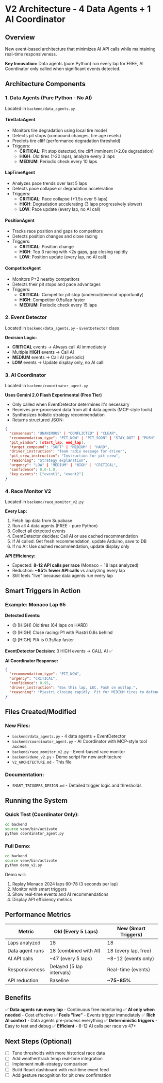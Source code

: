 # V2 Architecture - 4 Data Agents + 1 AI Coordinator

## Overview

New event-based architecture that minimizes AI API calls while maintaining real-time responsiveness.

**Key Innovation:** Data agents (pure Python) run every lap for FREE, AI Coordinator only called when significant events detected.

## Architecture Components

### 1. Data Agents (Pure Python - No AI)

Located in `backend/data_agents.py`

#### **TireDataAgent**
- Monitors tire degradation using local tire model
- Detects pit stops (compound changes, tire age resets)
- Predicts tire cliff (performance degradation threshold)
- Triggers:
  - **CRITICAL**: Pit stop detected, tire cliff imminent (>2.0s degradation)
  - **HIGH**: Old tires (>20 laps), analyze every 3 laps
  - **MEDIUM**: Periodic check every 10 laps

#### **LapTimeAgent**
- Analyzes pace trends over last 5 laps
- Detects pace collapse or degradation acceleration
- Triggers:
  - **CRITICAL**: Pace collapse (+1.5s over 5 laps)
  - **HIGH**: Degradation accelerating (3 laps progressively slower)
  - **LOW**: Pace update (every lap, no AI call)

#### **PositionAgent**
- Tracks race position and gaps to competitors
- Detects position changes and close racing
- Triggers:
  - **CRITICAL**: Position change
  - **HIGH**: Top 3 racing with <2s gaps, gap closing rapidly
  - **LOW**: Position update (every lap, no AI call)

#### **CompetitorAgent**
- Monitors P±2 nearby competitors
- Detects their pit stops and pace advantages
- Triggers:
  - **CRITICAL**: Competitor pit stop (undercut/overcut opportunity)
  - **HIGH**: Competitor 0.5s/lap faster
  - **MEDIUM**: Periodic check every 15 laps

### 2. Event Detector

Located in `backend/data_agents.py` - `EventDetector` class

**Decision Logic:**
- **CRITICAL** events → Always call AI immediately
- Multiple **HIGH** events → Call AI
- **MEDIUM** events → Call AI (periodic)
- **LOW** events → Update display only, no AI call

### 3. AI Coordinator

Located in `backend/coordinator_agent.py`

**Uses Gemini 2.0 Flash Experimental (Free Tier)**

- Only called when EventDetector determines it's necessary
- Receives pre-processed data from all 4 data agents (MCP-style tools)
- Synthesizes holistic strategy recommendation
- Returns structured JSON:

```json
{
  "consensus": "UNANIMOUS" | "CONFLICTED" | "CLEAR",
  "recommendation_type": "PIT_NOW" | "PIT_SOON" | "STAY_OUT" | "PUSH" | "CONSERVE" | "DEFEND",
  "pit_window": [start_lap, end_lap],
  "target_compound": "SOFT" | "MEDIUM" | "HARD",
  "driver_instruction": "Team radio message for driver",
  "pit_crew_instruction": "Instruction for pit crew",
  "reasoning": "Strategy explanation",
  "urgency": "LOW" | "MEDIUM" | "HIGH" | "CRITICAL",
  "confidence": 0.0-1.0,
  "key_events": ["event1", "event2"]
}
```

### 4. Race Monitor V2

Located in `backend/race_monitor_v2.py`

**Every Lap:**
1. Fetch lap data from Supabase
2. Run all 4 data agents (FREE - pure Python)
3. Collect all detected events
4. EventDetector decides: Call AI or use cached recommendation
5. If AI called: Get fresh recommendation, update Arduino, save to DB
6. If no AI: Use cached recommendation, update display only

**API Efficiency:**
- Expected: **8-12 API calls per race** (Monaco = 18 laps analyzed)
- Reduction: **~85% fewer API calls** vs analyzing every lap
- Still feels "live" because data agents run every lap

## Smart Triggers in Action

### Example: Monaco Lap 65

**Detected Events:**
- 🟡 [HIGH] Old tires (64 laps on HARD)
- 🟡 [HIGH] Close racing: P1 with Piastri 0.8s behind
- 🟡 [HIGH] PIA is 0.3s/lap faster

**EventDetector Decision:** 3 HIGH events → CALL AI ✅

**AI Coordinator Response:**
```json
{
  "recommendation_type": "PIT_NOW",
  "urgency": "CRITICAL",
  "confidence": 0.95,
  "driver_instruction": "Box this lap, LEC. Push on outlap.",
  "reasoning": "Piastri closing rapidly. Pit for MEDIUM tires to defend lead."
}
```

## Files Created/Modified

### New Files:
- `backend/data_agents.py` - 4 data agents + EventDetector
- `backend/coordinator_agent.py` - AI Coordinator with MCP-style tool access
- `backend/race_monitor_v2.py` - Event-based race monitor
- `backend/demo_v2.py` - Demo script for new architecture
- `V2_ARCHITECTURE.md` - This file

### Documentation:
- `SMART_TRIGGERS_DESIGN.md` - Detailed trigger logic and thresholds

## Running the System

### Quick Test (Coordinator Only):
```bash
cd backend
source venv/bin/activate
python coordinator_agent.py
```

### Full Demo:
```bash
cd backend
source venv/bin/activate
python demo_v2.py
```

Demo will:
1. Replay Monaco 2024 laps 60-78 (3 seconds per lap)
2. Monitor with smart triggers
3. Show real-time events and AI recommendations
4. Display API efficiency metrics

## Performance Metrics

| Metric | Old (Every 5 Laps) | New (Smart Triggers) |
|--------|-------------------|---------------------|
| Laps analyzed | 18 | 18 |
| Data agent runs | 18 (combined with AI) | 18 (every lap, free) |
| AI API calls | ~47 (every 5 laps) | ~8-12 (events only) |
| Responsiveness | Delayed (5 lap intervals) | Real-time (events) |
| API reduction | Baseline | **~75-85%** |

## Benefits

✅ **Data agents run every lap** - Continuous free monitoring
✅ **AI only when needed** - Cost effective
✅ **Feels "live"** - Events trigger immediately
✅ **Rich AI context** - Data agents pre-process everything
✅ **Deterministic triggers** - Easy to test and debug
✅ **Efficient** - 8-12 AI calls per race vs 47+

## Next Steps (Optional)

- [ ] Tune thresholds with more historical race data
- [ ] Add weather/track temp real-time integration
- [ ] Implement multi-strategy comparison
- [ ] Build React dashboard with real-time event feed
- [ ] Add gesture recognition for pit crew confirmation
